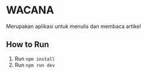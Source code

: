 # WACANA

Merupakan aplikasi untuk menulis dan membaca artikel

## How to Run
1. Run `npm install`
2. Run `npm run dev`